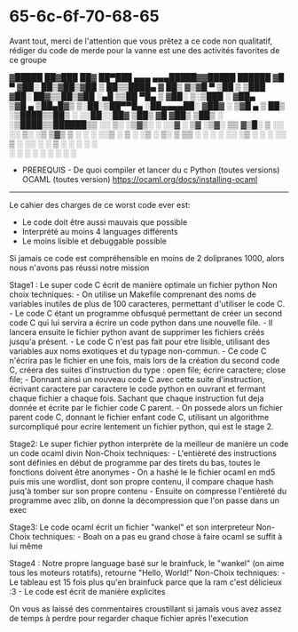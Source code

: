 # 65-6c-6f-70-68-65

Avant tout, merci de l'attention que vous prêtez a ce code non qualitatif, rédiger du code de merde pour la vanne est une des activités favorites de ce groupe


▓█████  ██▓███   ██▓ ██▀███   ▄▄▄     ▄▄▄█████▓▓█████   ██████ 
▓█   ▀ ▓██░  ██▒▓██▒▓██ ▒ ██▒▒████▄   ▓  ██▒ ▓▒▓█   ▀ ▒██    ▒ 
▒███   ▓██░ ██▓▒▒██▒▓██ ░▄█ ▒▒██  ▀█▄ ▒ ▓██░ ▒░▒███   ░ ▓██▄   
▒▓█  ▄ ▒██▄█▓▒ ▒░██░▒██▀▀█▄  ░██▄▄▄▄██░ ▓██▓ ░ ▒▓█  ▄   ▒   ██▒
░▒████▒▒██▒ ░  ░░██░░██▓ ▒██▒ ▓█   ▓██▒ ▒██▒ ░ ░▒████▒▒██████▒▒
░░ ▒░ ░▒▓▒░ ░  ░░▓  ░ ▒▓ ░▒▓░ ▒▒   ▓▒█░ ▒ ░░   ░░ ▒░ ░▒ ▒▓▒ ▒ ░
 ░ ░  ░░▒ ░      ▒ ░  ░▒ ░ ▒░  ▒   ▒▒ ░   ░     ░ ░  ░░ ░▒  ░ ░
   ░   ░░        ▒ ░  ░░   ░   ░   ▒    ░         ░   ░  ░  ░  
   ░  ░          ░     ░           ░  ░           ░  ░      ░  
                                                               

- PREREQUIS -
De quoi compiler et lancer du c
Python (toutes versions)
OCAML (toutes version) https://ocaml.org/docs/installing-ocaml
--------------

Le cahier des charges de ce worst code ever est:
- Le code doit être aussi mauvais que possible
- Interprété au moins 4 languages différents
- Le moins lisible et debuggable possible

Si jamais ce code est compréhensible en moins de 2 dolipranes 1000, alors nous n'avons pas réussi notre mission


Stage1 : Le super code C écrit de manière optimale un fichier python
    Non choix techniques:
      - On utilise un Makefile comprenant des noms de variables inutiles de plus de 100 caracteres, permettant d'utiliser le code C.
      - Le code C étant un programme obfusqué permettant de créer un second code C qui lui servira a écrire un code python dans une nouvelle file.
      - Il lancera ensuite le fichier python avant de supprimer les fichiers créés jusqu'a présent.
      - Le code C n'est pas fait pour etre lisible, utilisant des variables aux noms exotiques et du typage non-commun.
      - Ce code C n'écrira pas le fichier en une fois, mais lors de la création du second code C, créera des suites d'instruction du type :
            open file; écrire caractere; close file;
      - Donnant ainsi un nouveau code C avec cette suite d'instruction, écrivant caractere par caractere le code python en ouvrant et fermant chaque fichier a chaque fois. Sachant que chaque instruction fut deja donnée et écrite par le fichier code C parent.
      - On possede alors un fichier parent code C, donnant le fichier enfant code C, utilisant un algorithme surcompliqué pour ecrire lentement un fichier python, qui est le stage 2.

Stage2: Le super fichier python interprète de la meilleur de manière un code un code ocaml divin
    Non-Choix techniques:
      - L'entièreté des instructions sont définies en début de programme par des tirets du bas, toutes le fonctions doivent être anonymes
      - On a hashé le le fichier ocaml en md5 puis mis une wordlist, dont son propre contenu, il compare chaque hash jusq'à tomber sur son propre contenu
      - Ensuite on compresse l'entièreté du programme avec zlib, on donne la décompression que l'on passe dans un exec

Stage3: Le code ocaml écrit un fichier "wankel" et son interpreteur
    Non-Choix techniques:
     - Boah on a pas eu grand chose à faire ocaml se suffit à lui même

Stage4 : Notre propre language basé sur le brainfuck, le "wankel" (on aime tous les moteurs rotatifs), retourne "Hello, World!"
    Non-Choix techniques:
     - Le tableau est 15 fois plus qu'en brainfuck parce que la ram c'est délicieux :3
     - Le code est écrit de manière explicites


On vous as laissé des commentaires croustillant si jamais vous avez assez de temps à perdre pour regarder chaque fichier après l'execution

